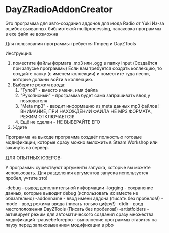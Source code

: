 # DayZRadioAddonCreator



Это программа для авто-создания аддонов для мода Radio от Yuki
Из-за ошибок вызванных библиотекой multiprocessing, запаковка программы в exe файл не возможна

Для пользовании программы требуется ffmpeg и DayZTools

Инструкция:
1. поместите файлы формата .mp3 или .ogg в папку input (Создаётся при запуске программы)
Если вам требуется создать коллекцию, то создайте папку (с именем коллекции) и поместите туда песни, которые должны войти в коллекцию.
2. Выберите режим ввода:
    1. "Тупой" - вместо имени, имя файла
    2. "Рукописный" - программа будет сама запрашивать ввод у поьзователя
    3. "Meta mp3" - вводит информацию из meta данных mp3 файлов !ВНИМАНИЕ, ПРИ НАХОЖДЕНИИ ФАЙЛА НЕ MP3 ФОРМАТА, РЕЖИМ ОТКЛЮЧАЕТСЯ!
    4. Ещё не сделан - НЕ ВЫБЕРАЙТЕ ЕГО
3. Ждите

Программа на выходе программа создаёт полностью готовые модификации, которые сразу можно выложить в Steam Workshop или закинуть на сервер.

ДЛЯ ОПЫТНЫХ ЮЗЕРОВ:

У программы существуют аргументы запуска, которые вы можете использовать. Для разделения аргументов запуска используется пробел, учтите это!

-debug - вывод дополнительной информации
-logging - сохранение данных, которые выводит debug (использовать их вместе не обязательно)
-addonname - ввод имени аддона (писать без пробелов!)
-mode - ввод режима ввода (писать только цифру!)
-dtdir - ввод местоположения DayZTools (Писать без пробелов!)
-artistfolders - активирует режим для автоматического создания сразу множества модификаций
-pausebeforepbo - выполнение программы ставится на паузу перед запаковыванием модификации в pbo

